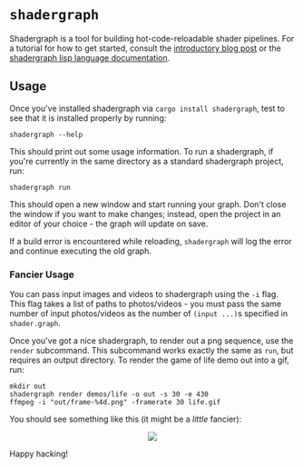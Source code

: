 # `shadergraph`

Shadergraph is a tool for building hot-code-reloadable shader pipelines. For a tutorial for how to get started, consult the [introductory blog post](https://blog.tonari.no/shadergraph) or the [shadergraph lisp language documentation](./LISP.md).

## Usage
Once you've installed shadergraph via `cargo install shadergraph`, test to see that it is installed properly by running:

```
shadergraph --help
```

This should print out some usage information. To run a shadergraph, if you're currently in the same directory as a standard shadergraph project, run:

```
shadergraph run
```

This should open a new window and start running your graph. Don't close the window if you want to make changes; instead, open the project in an editor of your choice - the graph will update on save.

If a build error is encountered while reloading, `shadergraph` will log the error and continue executing the old graph.

### Fancier Usage
You can pass input images and videos to shadergraph using the `-i` flag. This flag takes a list of paths to photos/videos - you must pass the same number of input photos/videos as the number of `(input ...)`s specified in `shader.graph`.

Once you've got a nice shadergraph, to render out a png sequence, use the `render` subcommand. This subcommand works exactly the same as `run`, but requires an output directory. To render the game of life demo out into a gif, run:

```
mkdir out
shadergraph render demos/life -o out -s 30 -e 430
ffmpeg -i "out/frame-%4d.png" -framerate 30 life.gif
```

You should see something like this (it might be a *little* fancier):

<p align="center">
    <img src="./demos/life/life.gif">
</p>

Happy hacking!
